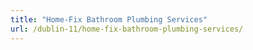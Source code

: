 ```yaml
---
title: "Home-Fix Bathroom Plumbing Services"
url: /dublin-11/home-fix-bathroom-plumbing-services/
---
```

